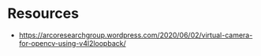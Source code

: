


# Resources

- https://arcoresearchgroup.wordpress.com/2020/06/02/virtual-camera-for-opencv-using-v4l2loopback/
